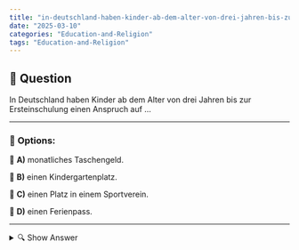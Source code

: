 ```yaml
---
title: "in-deutschland-haben-kinder-ab-dem-alter-von-drei-jahren-bis-zur-ersteinschulung-einen-anspruch-auf-"
date: "2025-03-10"
categories: "Education-and-Religion"
tags: "Education-and-Religion"
---
```


## 📌 **Question**

In Deutschland haben Kinder ab dem Alter von drei Jahren bis zur Ersteinschulung einen Anspruch auf …



---

### 📝 **Options:**

🔘 **A)** monatliches Taschengeld.

🔘 **B)** einen Kindergartenplatz.

🔘 **C)** einen Platz in einem Sportverein.

🔘 **D)** einen Ferienpass.

---

<details>
  <summary>🔍 Show Answer</summary>

  <p>
💡  <b>Correct Answer:</b>  b
  </p>
  <p>
    📖<b>Explanation:</b>
    In Deutschland haben Kinder im Alter von drei Jahren bis zur ersten Einschulung Zugang zu verschiedenen staatlich unterstützten Angeboten. Dieses Alter ist entscheidend für die frühkindliche Bildung und soziale Entwicklung. Eltern können ihre Kinder in Kindergärten oder Kindertagesstätten anmelden, die pädagogische Betreuung und Lernangebote bieten. Diese Einrichtungen fördern nicht nur die kognitive Entwicklung, sondern auch soziale Kompetenzen und motorische Fähigkeiten. Der Anspruch auf einen Kindergartenplatz stellt sicher, dass alle Kinder unabhängig von ihrem Hintergrund eine qualitativ hochwertige frühkindliche Bildung erhalten, bevor sie in das formale Schulsystem eintreten.
  </p>
</details>
